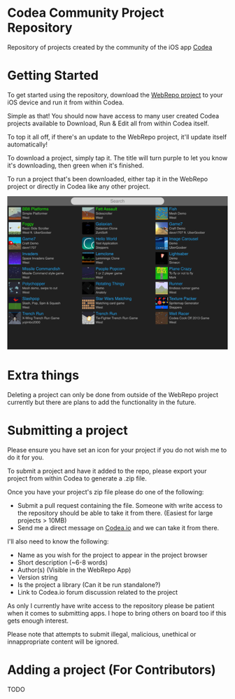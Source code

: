 # Codea Community Project Repository
Repository of projects created by the community of the iOS app [Codea](https://codea.io)

# Getting Started
To get started using the repository, download the [WebRepo project](https://github.com/steppers/codea-community-repo/releases) to your iOS device and run it from within Codea.

Simple as that! You should now have access to many user created Codea projects available to Download, Run & Edit all from within Codea itself.

To top it all off, if there's an update to the WebRepo project, it'll update itself automatically!

To download a project, simply tap it. The title will turn purple to let you know it's downloading, then green when it's finished.

To run a project that's been downloaded, either tap it in the WebRepo project or directly in Codea like any other project.

![iPad](https://github.com/steppers/codea-community-repo/raw/main/screenshots/1.0_ipad.jpg)

# Extra things
Deleting a project can only be done from outside of the WebRepo project currently but there are plans to add the functionality in the future.

# Submitting a project
Please ensure you have set an icon for your project if you do not wish me to do it for you.

To submit a project and have it added to the repo, please export your project from within Codea to generate a .zip file.

Once you have your project's zip file please do one of the following:
 - Submit a pull request containing the file. Someone with write access to the repository should be able to take it from there. (Easiest for large projects > 10MB)
 - Send me a direct message on [Codea.io](https://codea.io/talk/profile/36722/Steppers) and we can take it from there.

I'll also need to know the following:
 - Name as you wish for the project to appear in the project browser
 - Short description (~6-8 words)
 - Author(s) (Visible in the WebRepo App)
 - Version string
 - Is the project a library (Can it be run standalone?)
 - Link to Codea.io forum discussion related to the project

As only I currently have write access to the repository please be patient when it comes to submitting apps. I hope to bring others on board too if this gets enough interest.

Please note that attempts to submit illegal, malicious, unethical or innappropriate content will be ignored.


# Adding a project (For Contributors)
TODO
